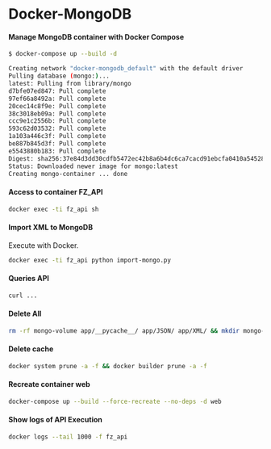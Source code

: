# Docker-MongoDB

#### Manage MongoDB container with Docker Compose

```bash
$ docker-compose up --build -d

Creating network "docker-mongodb_default" with the default driver
Pulling database (mongo:)...
latest: Pulling from library/mongo
d7bfe07ed847: Pull complete
97ef66a8492a: Pull complete
20cec14c8f9e: Pull complete
38c3018eb09a: Pull complete
ccc9e1c2556b: Pull complete
593c62d03532: Pull complete
1a103a446c3f: Pull complete
be887b845d3f: Pull complete
e5543880b183: Pull complete
Digest: sha256:37e84d3dd30cdfb5472ec42b8a6b4dc6ca7cacd91ebcfa0410a54528bbc5fa6d
Status: Downloaded newer image for mongo:latest
Creating mongo-container ... done
```

#### Access to container FZ_API

```bash
docker exec -ti fz_api sh
```

#### Import XML to MongoDB

Execute with Docker. 

```bash
docker exec -ti fz_api python import-mongo.py
```

#### Queries API

```bash
curl ...
```

#### Delete All

```bash
rm -rf mongo-volume app/__pycache__/ app/JSON/ app/XML/ && mkdir mongo-volume
```

#### Delete cache

```bash
docker system prune -a -f && docker builder prune -a -f
```

#### Recreate container web

```bash
docker-compose up --build --force-recreate --no-deps -d web
```

#### Show logs of API Execution

```bash
docker logs --tail 1000 -f fz_api
```